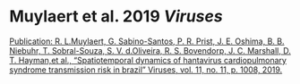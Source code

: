 # Muylaert et al. 2019 *Viruses*

[Publication: R. L.Muylaert, G. Sabino-Santos, P. R. Prist, J. E. Oshima, B. B. Niebuhr, T. Sobral-Souza, S. V. d.Oliveira, R. S. Bovendorp, J. C. Marshall, D. T. Hayman,et al., “Spatiotemporal dynamics of hantavirus cardiopulmonary syndrome transmission risk in brazil” Viruses, vol. 11, no. 11, p. 1008, 2019.
](https://www.mdpi.com/1999-4915/11/11/1008/htm)
